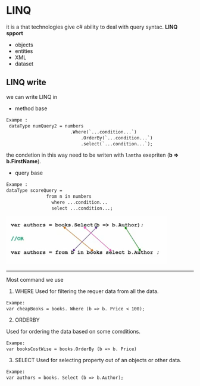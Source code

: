 # LINQ 

it is a that technologies give c# ability to deal with query syntac.
**LINQ spport**
 - objects
 - entities
 - XML
 - dataset

## LINQ write
we can write LINQ in 
- method base

```
Exampe :
 dataType numQuery2 = numbers
                        .Where(`...condition...`)
                            .OrderBy(`...condition...`)
                            .select(`...condition...`);
```

the condetion in this way need to be writen with `lamtha` exepriten (**b => b.FirstName**).
- query base
```
Exampe :
dataType scoreQuery =
               from n in numbers
                 where ...condition...
                 select ...condition...;
```

![img](./Linq.PNG)

---
Most command we use  

1. WHERE 
Used for filtering the requer data from all the data.

```
Exampe:
var cheapBooks = books. Where (b => b. Price < 100); 
```

2. ORDERBY 

Used for ordering the data based on some comditions.

```
Exampe:
var booksCostWise = books.OrderBy (b => b. Price)
```

3. SELECT
Used for selecting property out of an objects or other data.

```
Exampe:
var authors = books. Select (b => b.Author);
```
